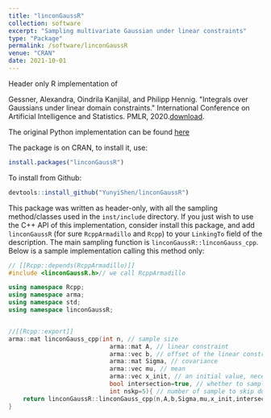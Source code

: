 ```yaml
---
title: "linconGaussR"
collection: software
excerpt: "Sampling multivariate Gaussian under linear constraints"
type: "Package"
permalink: /software/linconGaussR
venue: "CRAN"
date: 2021-10-01
---
```


Header only R implementation of 

Gessner, Alexandra, Oindrila Kanjilal, and Philipp Hennig. "Integrals over Gaussians under linear domain constraints." International Conference on Artificial Intelligence and Statistics. PMLR, 2020.[download](https://proceedings.mlr.press/v108/gessner20a.html).

The original Python implementation can be found [here](https://github.com/alpiges/LinConGauss)


The package is on CRAN, to install it, use:

```r
install.packages("linconGaussR")
```

To install from Github: 

```r
devtools::install_github("YunyiShen/linconGaussR")
```

This package was written as header-only, with all the sampling method/classes used in the `inst/include` directory. If you just wish to use the C++ API of this implementation, consider install this package, and add `linconGaussR` (for sure `RcppArmadillo` and `Rcpp`) to your `LinkingTo` field of the description. The main sampling function is `linconGaussR::linconGauss_cpp`. Below is a sample implementation calling this method only:

```cpp
// [[Rcpp::depends(RcppArmadillo)]]
#include <linconGaussR.h>// we call RcppArmadillo

using namespace Rcpp;
using namespace arma;
using namespace std;
using namespace linconGaussR;


//[[Rcpp::export]]
arma::mat linconGauss_cpp(int n, // sample size
                            arma::mat A, // linear constraint
                            arma::vec b, // offset of the linear constraint, so that Ax+b>0
                            arma::mat Sigma, // covariance
                            arma::vec mu, // mean
                            arma::vec x_init, // an initial value, necessary
                            bool intersection=true, // whether to sample from the intersection (otherwise from the union)
                            int nskp=5){ // number of sample to skip during iterations
    return linconGaussR::linconGauss_cpp(n,A,b,Sigma,mu,x_init,intersection,nskp);
}
